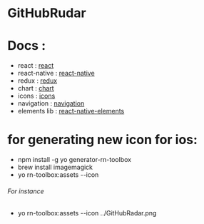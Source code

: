 # GitHubRudar

 # Docs :
  - react : [react](https://reactjs.org/)
  - react-native : [react-native](https://facebook.github.io/react-native/)
  - redux : [redux](https://redux.js.org/)
  - chart : [chart](https://github.com/oksktank/react-native-pure-chart)
  - icons : [icons](https://github.com/oblador/react-native-vector-icons)
  - navigation : [navigation](https://facebook.github.io/react-native/docs/navigation)
  - elements lib : [react-native-elements](https://react-native-training.github.io/react-native-elements/docs/overview.html)


# for generating new icon for ios:
- npm install -g yo generator-rn-toolbox
- brew install imagemagick
- yo rn-toolbox:assets --icon <path to your icon>
###### For instance
- yo rn-toolbox:assets --icon ../GitHubRadar.png